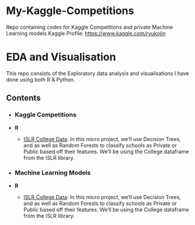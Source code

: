 # My-Kaggle-Competitions
Repo containing codes for Kaggle Competitions and private Machine Learning models
Kaggle Profile: https://www.kaggle.com/ryukojin

# EDA and Visualisation
This repo consists of the Exploratory data analysis and visualisations I have done using both R & Python.
	
## Contents

- ### Kaggle Competitions


- __R__
	- [ISLR College Data](http://rpubs.com/FahimAJ/430084): In this micro project, we’ll use Decision Trees, and as well as Random Forests to classify schools as Private or Public based off their features. We’ll be using the College dataframe from the ISLR library.

- ### Machine Learning Models
- __R__
	 - [ISLR College Data](http://rpubs.com/FahimAJ/430084): In this micro project, we’ll use Decision Trees, and as well as Random Forests to classify schools as Private or Public based off their features. We’ll be using the College dataframe from the ISLR library.

